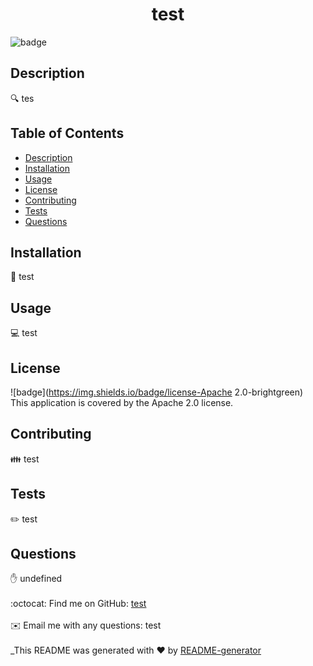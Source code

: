 
  <h1 align="center">test</h1>
  
![badge](https://img.shields.io/badge/License-Apache%202.0-blue.svg)<br />
## Description
🔍 tes
## Table of Contents
- [Description](#description)
- [Installation](#installation)
- [Usage](#usage)
- [License](#license)
- [Contributing](#contributing)
- [Tests](#tests)
- [Questions](#questions)
## Installation
💾 test
## Usage
💻 test
## License
![badge](https://img.shields.io/badge/license-Apache 2.0-brightgreen)
<br />
This application is covered by the Apache 2.0 license. 
## Contributing
👪 test
## Tests
✏️ test
## Questions
✋ undefined<br />
<br />
:octocat: Find me on GitHub: [test](https://github.com/test)<br />
<br />
✉️ Email me with any questions: test<br /><br />
_This README was generated with ❤️ by [README-generator](https://github.com/cwinters87/readme-generator)
